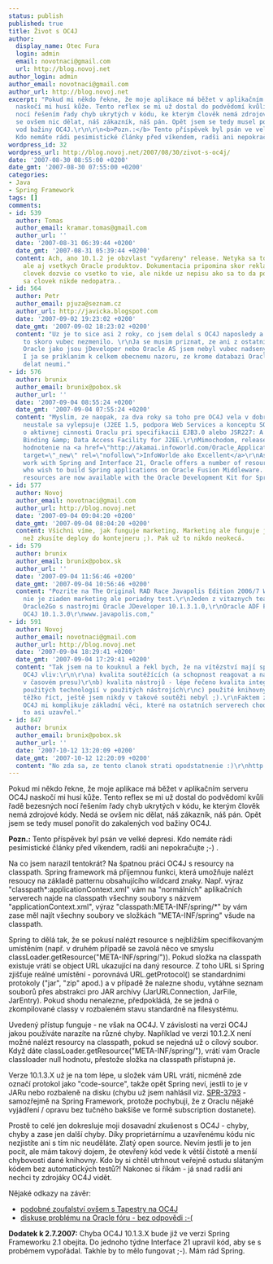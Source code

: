 ```yaml
---
status: publish
published: true
title: Život s OC4J
author:
  display_name: Otec Fura
  login: admin
  email: novotnaci@gmail.com
  url: http://blog.novoj.net
author_login: admin
author_email: novotnaci@gmail.com
author_url: http://blog.novoj.net
excerpt: "Pokud mi někdo řekne, že moje aplikace má běžet v aplikačním serveru OC4J
  naskočí mi husí kůže. Tento reflex se mi už dostal do podvědomí kvůli řadě bezesných
  nocí řešením řady chyb ukrytých v kódu, ke kterým člověk nemá zdrojové kódy. Nedá
  se ovšem nic dělat, náš zákazník, náš pán. Opět jsem se tedy musel ponořit do zakalených
  vod bažiny OC4J.\r\n\r\n<b>Pozn.:</b> Tento příspěvek byl psán ve velké depresi.
  Kdo nemáte rádi pesimistické články před víkendem, radši ani nepokračujte ;-) .\r\n\r\n"
wordpress_id: 32
wordpress_url: http://blog.novoj.net/2007/08/30/zivot-s-oc4j/
date: '2007-08-30 08:55:00 +0200'
date_gmt: '2007-08-30 07:55:00 +0200'
categories:
- Java
- Spring Framework
tags: []
comments:
- id: 539
  author: Tomas
  author_email: kramar.tomas@gmail.com
  author_url: ''
  date: '2007-08-31 06:39:44 +0200'
  date_gmt: '2007-08-31 05:39:44 +0200'
  content: Ach, ano 10.1.2 je obzvlast "vydareny" release. Netyka sa to ale len OC4J
    ale aj vsetkych Oracle produktov. Dokumentacia pripomina skor reklamu, kde sa
    clovek dozvie co vsetko to vie, ale nikde uz nepisu ako sa to da pouzit. A pomoci
    sa clovek nikde nedopatra..
- id: 564
  author: Petr
  author_email: pjuza@seznam.cz
  author_url: http://javicka.blogspot.com
  date: '2007-09-02 19:23:02 +0200'
  date_gmt: '2007-09-02 18:23:02 +0200'
  content: "Uz je to sice asi 2 roky, co jsem delal s OC4J naposledy a vidim, ze se
    to skoro vubec nezmenilo. \r\nJa se musim priznat, ze ani z ostatnich produktu
    Oracle jako jsou jDeveloper nebo Oracle AS jsem nebyl vubec nadseny, spise naopak.
    I ja se priklanim k celkem obecnemu nazoru, ze krome databazi Oracle moc software
    delat neumi."
- id: 576
  author: brunix
  author_email: brunix@pobox.sk
  author_url: ''
  date: '2007-09-04 08:55:24 +0200'
  date_gmt: '2007-09-04 07:55:24 +0200'
  content: "Myslim, ze naopak, za dva roky sa toho pre OC4J vela v dobre zmenilo a
    neustale sa vylepsuje (J2EE 1.5, podpora Web Services a konceptu SOA)\r\nhttp://download.oracle.com/docs/cd/B32110_01/index.htm\r\nNehovoriac
    o aktivnej cinnosti Oraclu pri specifikacii EJB3.0 alebo JSR227: A Standard Data
    Binding &amp; Data Access Facility for J2EE.\r\nMimochodom, release 10.1.2 mal
    hodnotenie na <a href=\"http://akamai.infoworld.com/Oracle_Application_Server_10g_Release_2/product_58520.html?view=0&amp;curNodeId=108\"
    target=\"_new\" rel=\"nofollow\">InfoWorlde ako Excellent</a>\r\nAs part of Oracle
    work with Spring and Interface 21, Oracle offers a number of resources for developers
    who wish to build Spring applications on Oracle Fusion Middleware. All of these
    resources are now available with the Oracle Development Kit for Spring.\r\nhttp://www.oracle.com/technology/tech/java/spring/sdk_index.html"
- id: 577
  author: Novoj
  author_email: novotnaci@gmail.com
  author_url: http://blog.novoj.net
  date: '2007-09-04 09:04:20 +0200'
  date_gmt: '2007-09-04 08:04:20 +0200'
  content: Všichni víme, jak funguje marketing. Marketing ale funguje jen do doby,
    než zkusíte deploy do kontejneru ;). Pak už to nikdo neokecá.
- id: 579
  author: brunix
  author_email: brunix@pobox.sk
  author_url: ''
  date: '2007-09-04 11:56:46 +0200'
  date_gmt: '2007-09-04 10:56:46 +0200'
  content: "Pozrite na The Original RAD Race Javapolis Edition 2006/7 Winners. To
    nie je ziaden marketing ale poriadny test.\r\nJeden z vitaznych teamov bol LogicaCMG
    Oracle2Go s nastrojmi Oracle JDeveloper 10.1.3.1.0,\r\nOracle ADF Framework, Oracle
    OC4J 10.1.3.0\r\nwww.javapolis.com,"
- id: 591
  author: Novoj
  author_email: novotnaci@gmail.com
  author_url: http://blog.novoj.net
  date: '2007-09-04 18:29:41 +0200'
  date_gmt: '2007-09-04 17:29:41 +0200'
  content: "Tak jsem na to kouknul a řekl bych, že na vítězství mají spíš než kvalita
    OC4J vliv:\r\n\r\na) kvalita soutěžících (a schopnost reagovat a nalézt řešení
    v časovém presu)\r\nb) kvalita nástrojů - lépe řečeno kvalita integrace dalších
    použitých technologií v použitých nástrojích\r\nc) použité knihovny\r\n\r\nAle
    těžko říct, ještě jsem nikdy v takové soutěži nebyl ;).\r\nFaktem zůstává, že
    OC4J mi komplikuje základní věci, které na ostatních serverech chodí. Tím bych
    to asi uzavřel."
- id: 847
  author: brunix
  author_email: brunix@pobox.sk
  author_url: ''
  date: '2007-10-12 13:20:09 +0200'
  date_gmt: '2007-10-12 12:20:09 +0200'
  content: "No zda sa, ze tento clanok strati opodstatnenie :)\r\nhttp://www.oracle.com/bea/index.html"
---
```

<p>Pokud mi někdo řekne, že moje aplikace má běžet v aplikačním serveru OC4J naskočí mi husí kůže. Tento reflex se mi už dostal do podvědomí kvůli řadě bezesných nocí řešením řady chyb ukrytých v kódu, ke kterým člověk nemá zdrojové kódy. Nedá se ovšem nic dělat, náš zákazník, náš pán. Opět jsem se tedy musel ponořit do zakalených vod bažiny OC4J.</p>
<p><b>Pozn.:</b> Tento příspěvek byl psán ve velké depresi. Kdo nemáte rádi pesimistické články před víkendem, radši ani nepokračujte ;-) .</p>
<p><a id="more"></a><a id="more-32"></a></p>
<p>Na co jsem narazil tentokrát? Na špatnou práci OC4J s resourcy na classpath. Spring framework má příjemnou funkci, která umožňuje nalézt resoucy na základě patternu obsahujícího wildcard znaky. Např. výraz "classpath*:applicationContext.xml" vám na "normálních" aplikačních serverech najde na classpath všechny soubory s názvem "applicationContext.xml", výraz "classpath:META-INF/spring/*" by vám zase měl najít všechny soubory ve složkách "META-INF/spring" všude na classpath.</p>
<p>Spring to dělá tak, že se pokusí nalézt resource s nejbližším specifikovaným umístěním (např. v druhém případě se zavolá něco ve smyslu classLoader.getResource("META-INF/spring/")). Pokud složka na classpath existuje vrátí se object URL ukazující na daný resource. Z toho URL si Spring zjišťuje reálné umístění - porovnává URL.getProtocol() se standardními protokoly ("jar", "zip" apod.) a v případě že nalezne shodu, vytáhne seznam souborů přes abstrakci pro JAR archívy (JarURLConnection, JarFile, JarEntry). Pokud shodu nenalezne, předpokládá, že se jedná o zkompilované classy v rozbaleném stavu standardně na filesystému.</p>
<p>Uvedený přístup funguje - ne však na OC4J. V závislosti na verzi OC4J jakou používáte narazíte na různé chyby. Například ve verzi 10.1.2.X není možné nalézt resourcy na classpath, pokud se nejedná už o cílový soubor. Když dáte classLoader.getResource("META-INF/spring/"), vrátí vám Oracle classloader null hodnotu, přestože složka na classpath přístupná je.</p>
<p>Verze 10.1.3.X už je na tom lépe, u složek vám URL vrátí, nicméně zde označí protokol jako "code-source", takže opět Spring neví, jestli to je v JARu nebo rozbaleně na disku (chybu už jsem nahlásil viz. <a href="http://opensource.atlassian.com/projects/spring/browse/SPR-3793?page=com.atlassian.jira.plugin.system.issuetabpanels:all-tabpanel" target="_new">SPR-3793</a> - samozřejmě na Spring Framework, protože pochybuji, že z Oraclu nějaké vyjádření / opravu bez tučného bakšiše ve formě subscription dostanete).</p>
<p>Prostě to celé jen dokresluje moji dosavadní zkušenost s OC4J - chyby, chyby a zase jen další chyby. Díky proprietárnímu a uzavřenému kódu nic nezjistíte ani s tím nic neuděláte. Zlatý open source. Nevím jestli je to jen pocit, ale mám takový dojem, že otevřený kód vede k větší čistotě a menší chybovosti dané knihovny. Kdo by si chtěl utrhnout veřejně ostudu slátaným kódem bez automatických testů?! Nakonec si říkám - já snad radši ani nechci ty zdrojáky OC4J vidět.</p>
<p>Nějaké odkazy na závěr:</p>
<ul>
<li><a href="http://www.mail-archive.com/users@tapestry.apache.org/msg12439.html" target="_new">podobné zoufalství ovšem s Tapestry na OC4J</a></li>
<li><a href="http://forums.oracle.com/forums/thread.jspa?threadID=514159" target="_new">diskuse problému na Oracle fóru - bez odpovědi :-(</a></li>
</ul>
<p><b>Dodatek k 2.7.2007:</b> Chyba OC4J 10.1.3.X bude již ve verzi Spring Frameworku 2.1 obejita. Do jednoho týdne Interface 21 upravil kód, aby se s probémem vypořádal. Takhle by to mělo fungovat ;-). Mám rád Spring.</p>
